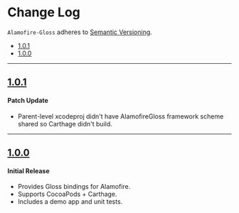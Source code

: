 # Change Log
`Alamofire-Gloss` adheres to [Semantic Versioning](http://semver.org/).

- [1.0.1](#101)
- [1.0.0](#100)

---

## [1.0.1](https://github.com/spxrogers/Alamofire-Gloss/releases/tag/1.0.1)

#### Patch Update
- Parent-level xcodeproj didn't have AlamofireGloss framework scheme shared so Carthage didn't build.

---

## [1.0.0](https://github.com/spxrogers/Alamofire-Gloss/releases/tag/1.0.0)

#### Initial Release
- Provides Gloss bindings for Alamofire.
- Supports CocoaPods + Carthage.
- Includes a demo app and unit tests.

